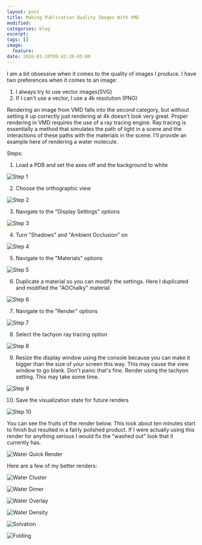 ```yaml
---
layout: post
title: Making Publication Quality Images With VMD
modified:
categories: blog
excerpt:
tags: []
image:
  feature:
date: 2016-01-10T09:42:38-05:00
---
```

I am a bit obsessive when it comes to the quality of images I produce. I have two preferences when it comes to an image:

1. I always try to use vector images(SVG)
2. If I can't use a vector, I use a 4k resolution (PNG)

Rendering an image from VMD falls into the second category, but without setting it up correctly just rendering at 4k doesn't look very great. Proper rendering in VMD requires the use of a ray tracing engine. Ray tracing is essentially a method that simulates the path of light in a scene and the interactions of these paths with the materials in the scene. I'll provide an example here of rendering a water molecule.

Steps:
1. Load a PDB and set the axes off and the background to white

![Step 1](Step1.png "Step1")

2. Choose the orthographic view

![Step 2](Step2.png "Step2")

3. Navigate to the "Display Settings" options

![Step 3](Step3.png "Step3")

4. Turn "Shadows" and "Ambient Occlusion" on

![Step 4](Step4.png "Step4")

5. Navigate to the "Materials" options

![Step 5](Step5.png "Step5")

6. Duplicate a material so you can modify the settings. Here I duplicated and modified the "AOChalky" material

![Step 6](Step6.png "Step6")

7. Navigate to the "Render" options

![Step 7](Step7.png "Step7")

8. Select the tachyon ray tracing option

![Step 8](Step8.png "Step8")

9. Resize the display window using the console because you can make it bigger than the size of your screen this way. This may cause the view window to go blank. Don't panic that's fine. Render using the tachyon setting. This may take some time.

![Step 9](Step9.png "Step9")

10. Save the visualization state for future renders

![Step 10](Step10.png "Step10")

You can see the fruits of the render below. This took about ten minutes start to finish but resulted in a fairly polished product. If I were actually using this render for anything serious I would fix the "washed out" look that it currently has.

![Water Quick Render](waterquickrender.png "Water Quick Render")

Here are a few of my better renders:

![Water Cluster](WaterCluster.png "Water Cluster")

![Water Dimer](WaterDimer.png "Water Dimer")

![Water Overlay](wateroverlay.png "Water Overlay")

![Water Density](H2O_density.png "Water Density")

![Solvation](solvation.png "Solvation")

![Folding](folding.png "Folding")
